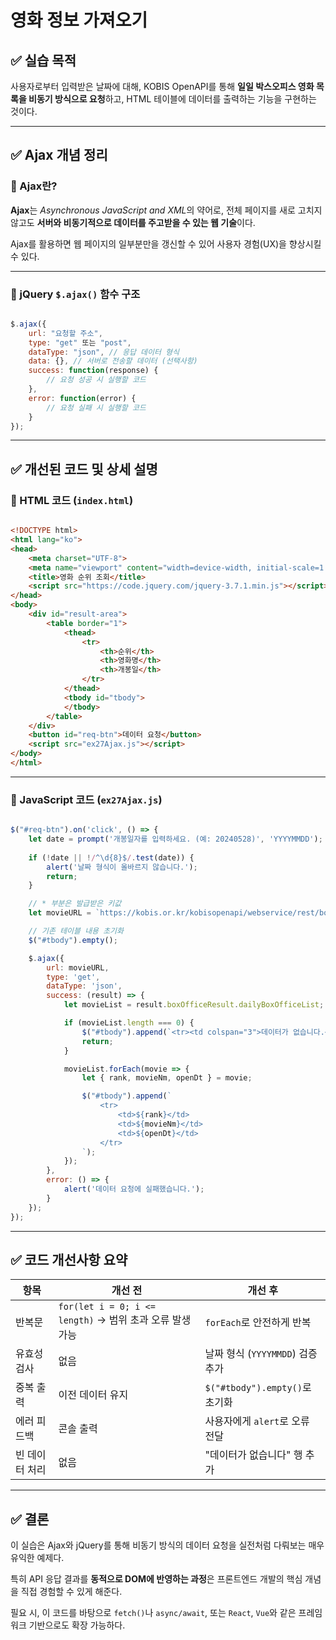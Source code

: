 # 영화 정보 가져오기

## ✅ 실습 목적

사용자로부터 입력받은 날짜에 대해, KOBIS OpenAPI를 통해 **일일 박스오피스 영화 목록을 비동기 방식으로 요청**하고, HTML 테이블에 데이터를 출력하는 기능을 구현하는 것이다.

---

## ✅ Ajax 개념 정리

### 📌 Ajax란?

**Ajax**는 *Asynchronous JavaScript and XML*의 약어로, 전체 페이지를 새로 고치지 않고도 **서버와 비동기적으로 데이터를 주고받을 수 있는 웹 기술**이다.

Ajax를 활용하면 웹 페이지의 일부분만을 갱신할 수 있어 사용자 경험(UX)을 향상시킬 수 있다.

---

### 📌 jQuery `$.ajax()` 함수 구조

```jsx

$.ajax({
    url: "요청할 주소",
    type: "get" 또는 "post",
    dataType: "json", // 응답 데이터 형식
    data: {}, // 서버로 전송할 데이터 (선택사항)
    success: function(response) {
        // 요청 성공 시 실행할 코드
    },
    error: function(error) {
        // 요청 실패 시 실행할 코드
    }
});

```

---

## ✅ 개선된 코드 및 상세 설명

### 📁 HTML 코드 (`index.html`)

```html

<!DOCTYPE html>
<html lang="ko">
<head>
    <meta charset="UTF-8">
    <meta name="viewport" content="width=device-width, initial-scale=1.0">
    <title>영화 순위 조회</title>
    <script src="https://code.jquery.com/jquery-3.7.1.min.js"></script>
</head>
<body>
    <div id="result-area">
        <table border="1">
            <thead>
                <tr>
                    <th>순위</th>
                    <th>영화명</th>
                    <th>개봉일</th>
                </tr>
            </thead>
            <tbody id="tbody">
            </tbody>
        </table>
    </div>
    <button id="req-btn">데이터 요청</button>
    <script src="ex27Ajax.js"></script>
</body>
</html>

```

---

### 📁 JavaScript 코드 (`ex27Ajax.js`)

```jsx

$("#req-btn").on('click', () => {
    let date = prompt('개봉일자를 입력하세요. (예: 20240528)', 'YYYYMMDD');
    
    if (!date || !/^\d{8}$/.test(date)) {
        alert('날짜 형식이 올바르지 않습니다.');
        return;
    }

    // * 부분은 발급받은 키값
    let movieURL = `https://kobis.or.kr/kobisopenapi/webservice/rest/boxoffice/searchDailyBoxOfficeList.json?key=************&targetDt=${date}`;

    // 기존 테이블 내용 초기화
    $("#tbody").empty();

    $.ajax({
        url: movieURL,
        type: 'get',
        dataType: 'json',
        success: (result) => {
            let movieList = result.boxOfficeResult.dailyBoxOfficeList;

            if (movieList.length === 0) {
                $("#tbody").append(`<tr><td colspan="3">데이터가 없습니다.</td></tr>`);
                return;
            }

            movieList.forEach(movie => {
                let { rank, movieNm, openDt } = movie;

                $("#tbody").append(`
                    <tr>
                        <td>${rank}</td>
                        <td>${movieNm}</td>
                        <td>${openDt}</td>
                    </tr>
                `);
            });
        },
        error: () => {
            alert('데이터 요청에 실패했습니다.');
        }
    });
});


```

---

## ✅ 코드 개선사항 요약

| 항목 | 개선 전 | 개선 후 |
| --- | --- | --- |
| 반복문 | `for(let i = 0; i <= length)` → 범위 초과 오류 발생 가능 | `forEach`로 안전하게 반복 |
| 유효성 검사 | 없음 | 날짜 형식 (`YYYYMMDD`) 검증 추가 |
| 중복 출력 | 이전 데이터 유지 | `$("#tbody").empty()`로 초기화 |
| 에러 피드백 | 콘솔 출력 | 사용자에게 `alert`로 오류 전달 |
| 빈 데이터 처리 | 없음 | "데이터가 없습니다" 행 추가 |

---

## ✅ 결론

이 실습은 Ajax와 jQuery를 통해 비동기 방식의 데이터 요청을 실전처럼 다뤄보는 매우 유익한 예제다.

특히 API 응답 결과를 **동적으로 DOM에 반영하는 과정**은 프론트엔드 개발의 핵심 개념을 직접 경험할 수 있게 해준다.

필요 시, 이 코드를 바탕으로 `fetch()`나 `async/await`, 또는 `React`, `Vue`와 같은 프레임워크 기반으로도 확장 가능하다.